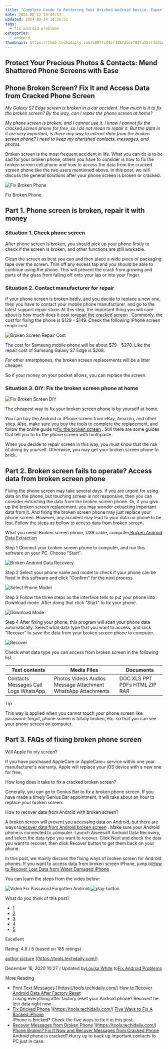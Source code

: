 ```yaml
---
title: "Complete Guide to Restoring Your Bricked Android Device: Expert Data Recovery Tips"
date: 2024-08-12 19:44:13
updated: 2024-08-14 10:36:51
tags:
  - fix-android-problems
categories:
  - android
thumbnail: https://thmb.techidaily.com/b89ffcd4bf4187d5ce782fa255f3d31e70eba20fbf846963d325dce5a6f79e5f.jpg
---
```


## Protect Your Precious Photos & Contacts: Mend Shattered Phone Screens with Ease

## Phone Broken Screen? Fix It and Access Data from Cracked Phone Screen

 _My Galaxy S7 Edge screen is broken in a car accident. How much is it to fix the broken screen? By the way, can I repair the phone screen at home?_

 _My phone screen is broken, and I cannot use it. I know I cannot fix the cracked screen phone for free, so I do not mean to repair it. But the data in it are very important, is there any way to extract data from the broken screen phone? I need to keep my cherished contacts, messages, and photos._

 Broken screen is the most frequent accident in life. What you can do is to be sad for your broken phone, others you have to consider is how to fix the broken screen cell phone and how to access the data from the cracked screen phone like the two users mentioned above. In this post, we will discuss the general solutions after your phone screen is broken or cracked.

![Fix Broken Phone](https://www.aiseesoft.com/images/article/broken-screen/fix-broken-phone.jpg)

Fix Broken Phone

## Part 1\. Phone screen is broken, repair it with money

### Situation 1\. Check phone screen

 After phone screen is broken, you should pick up your phone firstly to check if the screen is broken, and other functions are still workable.

 Clean the screen as best you can and then place a wide piece of packaging tape over the screen. Trim off any excess tap and you should be able to continue using the phone. This will prevent the crack from growing and parts of the glass from falling off onto your lap or into your finger.

### Situation 2\. Contact manufacturer for repair

 If your phone screen is broken badly, and you decide to replace a new one, then you have to contact your mobile phone manufacturer, and go to the latest support repair store. At this step, the important thing you will care about is how much does it cost to[repair the cracked screen](https://tools.techidaily.com/) . Commonly, the cost for fixing the phone is $129 - $149\. Check the following iPhone screen reapir cost.

![Broken Screen Repair Cost](https://www.aiseesoft.com/images/article/broken-screen/iphone-screen-repair-cost.jpg)

 The cost for Samsung mobile phone will be about $79 - $270\. Like the repair cost of Samsung Galaxy S7 Edge is $208.

 For other smartphones, the broken screen replacements will be a litter cheaper.

So if your money on your pocket allows, you can replace the screen.

### Situation 3\. DIY: Fix the broken screen phone at home

![Fix Broken Screen DIY](https://www.aiseesoft.com/images/article/broken-screen/diy-fix-broken-phone.jpg)

The cheapest way to fix your broken screen phone is by yourself at home.

 You can buy the Android or iPhone screen from eBay, Amazon, and other sites. Also, make sure you buy the tools to complete the replacement, and follow the online guide to[fix the broken screen](https://tools.techidaily.com/) . Still there are some guides that tell you to fix the phone screen with toothpaste.

 When you decide to repair screen in this way, you must know that the risk of doing by yourself. Otherwise, you may get your broken screen phone to brick.

## Part 2\. Broken screen fails to operate? Access data from broken screen phone

 Fixing the phone screen may take several days. If you are urgent for using data on the phone, but touching screen is not responsive, then you can consider extracting the data from the broken screen phone. Or, if you give up the broken screen replacement, you may wonder extracting important data from it. And fixing the broken screen phone may just replace your phone screen. However, any accident may lead to your data on phone to be lost. Follow the steps as bellow to access data from broken screen.

 What you need: Broken screen phone, USB cable, computer,[Broken Android Data Extraction](https://tools.techidaily.com/aiseesoft-android-data-recovery/)

[](https://secure.2checkout.com/order/cart.php?PRODS=4644627&QTY=1&AFFILIATE=108875)

Step 1 Connect your broken screen phone to computer, and run this software on your PC. Choose "Start".

![Broken Android Data Recovery](https://www.aiseesoft.com/images/fonelab-for-android/fix-broken-phone/start-feature.jpg)

Step 2 Select your phone name and model to check if your phone can be fixed in this software and click "Confirm" for the next process.

![Select Phone Model](https://www.aiseesoft.com/images/fonelab-for-android/fix-broken-phone/select-phone-model.jpg)

Step 3 Follow the three steps as the interface tells to put your phone into Download mode. After doing that click "Start" to fix your phone.

![Download Mode](https://www.aiseesoft.com/images/fonelab-for-android/fix-broken-phone/enter-download-mode.jpg)

Step 4 After fixing your phone, this program will scan your phone data automatically. Select what data type that you want to access, and click "Recover" to save the data from your broken screen phone to computer.

![Recover](https://www.aiseesoft.com/images/fonelab-for-android/fix-broken-phone/extract-data-from-broken-phone.jpg)

 Check what data type you can access from broken screen in the following list:

| Text contents                        | Media Files                                                  | Documents                     |
| ------------------------------------ | ------------------------------------------------------------ | ----------------------------- |
| Contacts Messages Call Logs WhatsApp | Photos Videos Audios Message Attachment WhatsApp Attachments | DOC XLS PPT PDFs HTML ZIP RAR |

Tip

 This way is applied when you cannot touch your phone screen like password-forgot, phone screen is totally broken, etc. so that you can see your phone screen on computer.

## Part 3\. FAQs of fixing broken phone screen

Will Apple fix my screen?

 If you have purchased AppleCare or AppleCare+ service within one year manufacturer's warranty, Apple will replace your iOS device with a new one for free.

 How long does it take to fix a cracked broken screen?

 Generally, you can go to Genius Bar to fix a broken phone screen. If you have made a timely Genius Bar appointment, it will take about an hour to replace your broken screen.

 How to recover data from Android with broken screen?

 A broken screen will prevent you accessing data on Android, but there are ways to[recover data from Android broken screen](https://tools.techidaily.com/) . Make sure your Android phone is connected to computer. Launch Aiseesoft Android Data Recovery, and select the data type you want to recover. Click Next and check the data you want to recover, then click Recover button to get them back on your phone.

 In this post, we mainly discuss the fixing ways of broken screen for Android phones. If you want to access data from broken screen iPhone, jump to[How to Recover Lost Data from Water Damaged iPhone](https://tools.techidaily.com/aiseesoft-iphone-data-recovery/) .

You can learn the steps from the video below:

![Video Fix Password Forgotten Android](https://www.aiseesoft.com/images/youtube-video/video-fix-password-forgotten-android.jpg) ![play-button](https://www.aiseesoft.com/images/play-button.png)

What do you think of this post?

* [1](https://tools.techidaily.com/)
* [2](https://tools.techidaily.com/)
* [3](https://tools.techidaily.com/)
* [4](https://tools.techidaily.com/)
* [5](https://tools.techidaily.com/)

Excellent

Rating: 4.8 / 5 (based on 185 ratings)

[author picture](https://www.aiseesoft.com/images/author/louisa.png) ](https://tools.techidaily.com/)

 December 16, 2020 10:27 / Updated by[Louisa White](https://tools.techidaily.com/) to[Fix Android Problems](https://tools.techidaily.com/)

More Reading

* [Print Text Messages](https://www.aiseesoft.com/images/more-reading/recover-android-data-after-factory-reset-s.jpg) ](https://tools.techidaily.com/) [How to Recover Android Data After Factory Reset](https://tools.techidaily.com/)  
 Losing everything after factory reset your Android phone? Recovert he lost data right now
* [Fix Bricked Phone](https://www.aiseesoft.com/images/more-reading/bricked-iphone-fix-s.jpg) ](https://tools.techidaily.com/) [Five Ways to Fix A Bricked iPhone](https://tools.techidaily.com/)  
iPhone is bricked? Check the five ways to fix it in this post.
* [Recover Messages from Broken Phone](https://www.aiseesoft.com/images/more-reading/recover-messages-from-broken-phone-s.jpg) ](https://tools.techidaily.com/) [Phone Broken? Fix It Now and Recover Messages from Cracked Phone](https://tools.techidaily.com/)  
 Android phone is cracked? Hurry up to back up important contacts to PC just in case.

<ins class="adsbygoogle"
     style="display:block"
     data-ad-format="autorelaxed"
     data-ad-client="ca-pub-7571918770474297"
     data-ad-slot="1223367746"></ins>



<ins class="adsbygoogle"
     style="display:block"
     data-ad-client="ca-pub-7571918770474297"
     data-ad-slot="8358498916"
     data-ad-format="auto"
     data-full-width-responsive="true"></ins>
